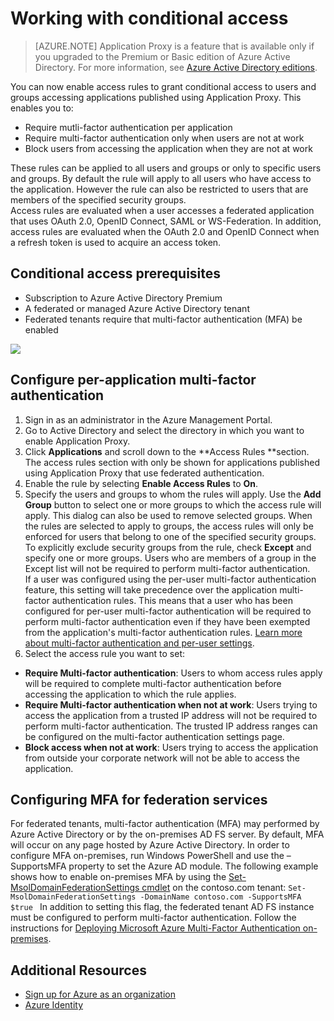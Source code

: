 <properties
	pageTitle="Conditional Access for Applications Published with Azure AD Application Proxy"
	description="Covers how to set up conditional access for applications you publish to be accessed remotely using Azure AD Application Proxy."
	services="active-directory"
	documentationCenter=""
	authors="rkarlin"
	manager="steven.powell"
	editor=""/>

<tags
	ms.service="active-directory"
	ms.workload="identity"
	ms.tgt_pltfrm="na"
	ms.devlang="na"
	ms.topic="hero-article"
	ms.date="08/09/2015"
	ms.author="rkarlin"/>

# Working with conditional access
> [AZURE.NOTE] Application Proxy is a feature that is available only if you upgraded to the Premium or Basic edition of Azure Active Directory. For more information, see [Azure Active Directory editions](https://msdn.microsoft.com/library/azure/dn532272.aspx).

You can now enable access rules to grant conditional access to users and groups accessing applications published using Application Proxy. This enables you to:
- Require mutli-factor authentication per application
- Require multi-factor authentication only when users are not at work
- Block users from accessing the application when they are not at work

These rules can be applied to all users and groups or only to specific users and groups.
By default the rule will apply to all users who have access to the application. However the rule can also be restricted to users that are members of the specified security groups.  
Access rules are evaluated when a user accesses a federated application that uses OAuth 2.0, OpenID Connect, SAML or WS-Federation. In addition, access rules are evaluated when the OAuth 2.0 and OpenID Connect when a refresh token is used to acquire an access token. 

## Conditional access prerequisites

- Subscription to Azure Active Directory Premium 
- A federated or managed Azure Active Directory tenant 
- Federated tenants require that multi-factor authentication (MFA) be enabled 

![](http://i.imgur.com/rv28onQ.png)

## Configure per-application multi-factor authentication
1. Sign in as an administrator in the Azure Management Portal.
2. Go to Active Directory and select the directory in which you want to enable Application Proxy.
3. Click **Applications** and scroll down to the **Access Rules **section. The access rules section with only be shown for applications published using Application Proxy that use federated authentication.
4. Enable the rule by selecting **Enable Access Rules** to **On**.
5. Specify the users and groups to whom the rules will apply. Use the **Add Group** button  to select one or more groups to which the access rule will apply. This dialog can also be used to remove selected groups.  When the rules are selected to apply to groups, the access rules will only be enforced for users that belong to one of the specified security groups. <br> To explicitly exclude security groups from the rule, check **Except**  and specify one or more groups. Users who are members of a group in the Except list will not be required to perform multi-factor authentication. <br>If a user was configured using the per-user multi-factor authentication feature, this setting will take precedence over the application multi-factor authentication rules. This means that a user who has been configured for per-user multi-factor authentication will be required to perform multi-factor authentication even if they have been exempted from the application's multi-factor authentication rules. [Learn more about multi-factor authentication and per-user settings](../multi-factor-authentication/multi-factor-authentication.md). 
6. Select the access rule you want to set:
- **Require Multi-factor authentication**: Users to whom access rules apply will be required to complete multi-factor authentication before accessing the application to which the rule applies.
- **Require Multi-factor authentication when not at work**: Users trying to access the application from a trusted IP address will not be required to perform multi-factor authentication. The trusted IP address ranges can be configured on the multi-factor authentication settings page.
- **Block access when not at work**: Users trying to access the application from outside your corporate network will not be able to access the application.


## Configuring MFA for federation services
For federated tenants, multi-factor authentication (MFA) may performed by Azure Active Directory or by the on-premises AD FS server. By default, MFA will occur on any page hosted by Azure Active Directory. In order to configure MFA on-premises, run Windows PowerShell and use the –SupportsMFA property to set the Azure AD module.
The following example shows how to enable on-premises MFA by using the [Set-MsolDomainFederationSettings cmdlet](https://msdn.microsoft.com/library/azure/dn194088.aspx) on the contoso.com tenant: `Set-MsolDomainFederationSettings -DomainName contoso.com -SupportsMFA $true `
In addition to setting this flag, the federated tenant AD FS instance must be configured to perform multi-factor authentication. Follow the instructions for [Deploying Microsoft Azure Multi-Factor Authentication on-premises](http://technet.microsoft.com/library/dn280946.aspx). 
## Additional Resources

* [Sign up for Azure as an organization](..sign-up-organization.md)
* [Azure Identity](..fundamentals-identity.md)
